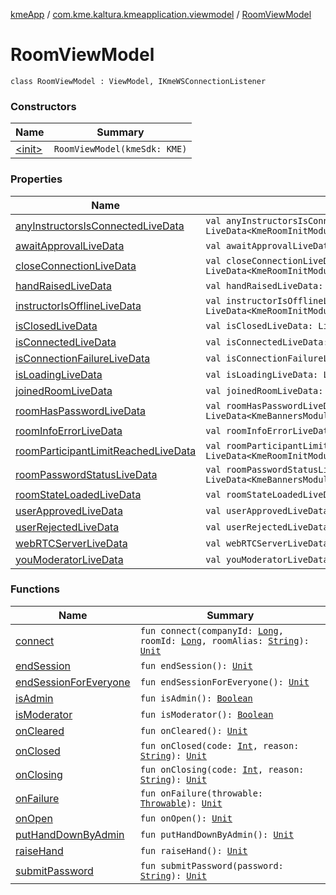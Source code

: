 [kmeApp](../../index.md) / [com.kme.kaltura.kmeapplication.viewmodel](../index.md) / [RoomViewModel](./index.md)

# RoomViewModel

`class RoomViewModel : ViewModel, IKmeWSConnectionListener`

### Constructors

| Name | Summary |
|---|---|
| [&lt;init&gt;](-init-.md) | `RoomViewModel(kmeSdk: KME)` |

### Properties

| Name | Summary |
|---|---|
| [anyInstructorsIsConnectedLiveData](any-instructors-is-connected-live-data.md) | `val anyInstructorsIsConnectedLiveData: LiveData<KmeRoomInitModuleMessage<AnyInstructorsIsConnectedToRoomPayload>>` |
| [awaitApprovalLiveData](await-approval-live-data.md) | `val awaitApprovalLiveData: LiveData<`[`Nothing`](https://kotlinlang.org/api/latest/jvm/stdlib/kotlin/-nothing/index.html)`>` |
| [closeConnectionLiveData](close-connection-live-data.md) | `val closeConnectionLiveData: LiveData<KmeRoomInitModuleMessage<CloseWebSocketPayload>?>` |
| [handRaisedLiveData](hand-raised-live-data.md) | `val handRaisedLiveData: LiveData<`[`Boolean`](https://kotlinlang.org/api/latest/jvm/stdlib/kotlin/-boolean/index.html)`>` |
| [instructorIsOfflineLiveData](instructor-is-offline-live-data.md) | `val instructorIsOfflineLiveData: LiveData<KmeRoomInitModuleMessage<InstructorIsOfflinePayload>?>` |
| [isClosedLiveData](is-closed-live-data.md) | `val isClosedLiveData: LiveData<`[`Nothing`](https://kotlinlang.org/api/latest/jvm/stdlib/kotlin/-nothing/index.html)`>` |
| [isConnectedLiveData](is-connected-live-data.md) | `val isConnectedLiveData: LiveData<`[`Nothing`](https://kotlinlang.org/api/latest/jvm/stdlib/kotlin/-nothing/index.html)`>` |
| [isConnectionFailureLiveData](is-connection-failure-live-data.md) | `val isConnectionFailureLiveData: LiveData<`[`Throwable`](https://kotlinlang.org/api/latest/jvm/stdlib/kotlin/-throwable/index.html)`?>` |
| [isLoadingLiveData](is-loading-live-data.md) | `val isLoadingLiveData: LiveData<`[`Boolean`](https://kotlinlang.org/api/latest/jvm/stdlib/kotlin/-boolean/index.html)`>` |
| [joinedRoomLiveData](joined-room-live-data.md) | `val joinedRoomLiveData: LiveData<`[`Nothing`](https://kotlinlang.org/api/latest/jvm/stdlib/kotlin/-nothing/index.html)`>` |
| [roomHasPasswordLiveData](room-has-password-live-data.md) | `val roomHasPasswordLiveData: LiveData<KmeBannersModuleMessage<BannersPayload>?>` |
| [roomInfoErrorLiveData](room-info-error-live-data.md) | `val roomInfoErrorLiveData: LiveData<`[`String`](https://kotlinlang.org/api/latest/jvm/stdlib/kotlin/-string/index.html)`?>` |
| [roomParticipantLimitReachedLiveData](room-participant-limit-reached-live-data.md) | `val roomParticipantLimitReachedLiveData: LiveData<KmeRoomInitModuleMessage<RoomParticipantLimitReachedPayload>?>` |
| [roomPasswordStatusLiveData](room-password-status-live-data.md) | `val roomPasswordStatusLiveData: LiveData<KmeBannersModuleMessage<RoomPasswordStatusReceivedPayload>?>` |
| [roomStateLoadedLiveData](room-state-loaded-live-data.md) | `val roomStateLoadedLiveData: LiveData<`[`Nothing`](https://kotlinlang.org/api/latest/jvm/stdlib/kotlin/-nothing/index.html)`>` |
| [userApprovedLiveData](user-approved-live-data.md) | `val userApprovedLiveData: LiveData<`[`Nothing`](https://kotlinlang.org/api/latest/jvm/stdlib/kotlin/-nothing/index.html)`>` |
| [userRejectedLiveData](user-rejected-live-data.md) | `val userRejectedLiveData: LiveData<`[`Nothing`](https://kotlinlang.org/api/latest/jvm/stdlib/kotlin/-nothing/index.html)`>` |
| [webRTCServerLiveData](web-r-t-c-server-live-data.md) | `val webRTCServerLiveData: LiveData<`[`Nothing`](https://kotlinlang.org/api/latest/jvm/stdlib/kotlin/-nothing/index.html)`>` |
| [youModeratorLiveData](you-moderator-live-data.md) | `val youModeratorLiveData: LiveData<`[`Boolean`](https://kotlinlang.org/api/latest/jvm/stdlib/kotlin/-boolean/index.html)`>` |

### Functions

| Name | Summary |
|---|---|
| [connect](connect.md) | `fun connect(companyId: `[`Long`](https://kotlinlang.org/api/latest/jvm/stdlib/kotlin/-long/index.html)`, roomId: `[`Long`](https://kotlinlang.org/api/latest/jvm/stdlib/kotlin/-long/index.html)`, roomAlias: `[`String`](https://kotlinlang.org/api/latest/jvm/stdlib/kotlin/-string/index.html)`): `[`Unit`](https://kotlinlang.org/api/latest/jvm/stdlib/kotlin/-unit/index.html) |
| [endSession](end-session.md) | `fun endSession(): `[`Unit`](https://kotlinlang.org/api/latest/jvm/stdlib/kotlin/-unit/index.html) |
| [endSessionForEveryone](end-session-for-everyone.md) | `fun endSessionForEveryone(): `[`Unit`](https://kotlinlang.org/api/latest/jvm/stdlib/kotlin/-unit/index.html) |
| [isAdmin](is-admin.md) | `fun isAdmin(): `[`Boolean`](https://kotlinlang.org/api/latest/jvm/stdlib/kotlin/-boolean/index.html) |
| [isModerator](is-moderator.md) | `fun isModerator(): `[`Boolean`](https://kotlinlang.org/api/latest/jvm/stdlib/kotlin/-boolean/index.html) |
| [onCleared](on-cleared.md) | `fun onCleared(): `[`Unit`](https://kotlinlang.org/api/latest/jvm/stdlib/kotlin/-unit/index.html) |
| [onClosed](on-closed.md) | `fun onClosed(code: `[`Int`](https://kotlinlang.org/api/latest/jvm/stdlib/kotlin/-int/index.html)`, reason: `[`String`](https://kotlinlang.org/api/latest/jvm/stdlib/kotlin/-string/index.html)`): `[`Unit`](https://kotlinlang.org/api/latest/jvm/stdlib/kotlin/-unit/index.html) |
| [onClosing](on-closing.md) | `fun onClosing(code: `[`Int`](https://kotlinlang.org/api/latest/jvm/stdlib/kotlin/-int/index.html)`, reason: `[`String`](https://kotlinlang.org/api/latest/jvm/stdlib/kotlin/-string/index.html)`): `[`Unit`](https://kotlinlang.org/api/latest/jvm/stdlib/kotlin/-unit/index.html) |
| [onFailure](on-failure.md) | `fun onFailure(throwable: `[`Throwable`](https://kotlinlang.org/api/latest/jvm/stdlib/kotlin/-throwable/index.html)`): `[`Unit`](https://kotlinlang.org/api/latest/jvm/stdlib/kotlin/-unit/index.html) |
| [onOpen](on-open.md) | `fun onOpen(): `[`Unit`](https://kotlinlang.org/api/latest/jvm/stdlib/kotlin/-unit/index.html) |
| [putHandDownByAdmin](put-hand-down-by-admin.md) | `fun putHandDownByAdmin(): `[`Unit`](https://kotlinlang.org/api/latest/jvm/stdlib/kotlin/-unit/index.html) |
| [raiseHand](raise-hand.md) | `fun raiseHand(): `[`Unit`](https://kotlinlang.org/api/latest/jvm/stdlib/kotlin/-unit/index.html) |
| [submitPassword](submit-password.md) | `fun submitPassword(password: `[`String`](https://kotlinlang.org/api/latest/jvm/stdlib/kotlin/-string/index.html)`): `[`Unit`](https://kotlinlang.org/api/latest/jvm/stdlib/kotlin/-unit/index.html) |
